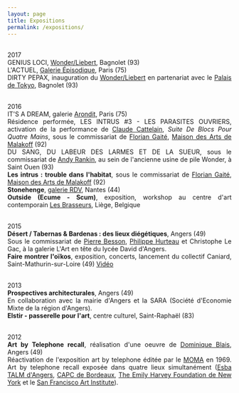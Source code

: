 ```yaml
---
layout: page
title: Expositions
permalink: /expositions/
---
```


<p style="text-align:justify">
<br />
2017
<br>
GENIUS LOCI, <a href="#" onclick='window.open("https://www.facebook.com/WONDER.LIEBERT/");return false;'>Wonder/Liebert</a>, Bagnolet (93)
<br> L'ACTUEL, <a href="#" onclick='window.open("https://www.facebook.com/lagalerie.episodique");return false;'>Galerie &Eacute;pisodique</a>, Paris (75)   
<br> DIRTY PEPAX,  inauguration du <a href="#" onclick='window.open("https://www.facebook.com/WONDER.LIEBERT/");return false;'>Wonder/Liebert</a> en partenariat avec le <a href="#" onclick='window.open("http://www.palaisdetokyo.com/");return false;'>Palais de Tokyo</a>, Bagnolet (93)
</p>

<p style="text-align:justify">
<br />
2016
<br> IT'S A DREAM, galerie <a href="#" onclick='window.open("http://arondit.com/");return false;'>Arondit</a>, Paris (75)
<br> R&eacute;sidence perform&eacute;e, LES INTRUS #3 - LES PARASITES OUVRIERS, activation de la performance de <a href="#" onclick='window.open("http://www.claudecattelain.com/");return false;'>Claude Cattelain</a>, <span style="font-style: italic;">Suite
De Blocs Pour Quatre Mains</span>, sous le commissariat de <a href="#" onclick='window.open("http://floriangaite.fr/accueil/");return false;'>Florian Gait&eacute;</a>, <a href="#" onclick='window.open("http://maisondesarts.malakoff.fr/");return false;'>Maison des Arts de Malakoff</a> (92)
<br> DU SANG, DU LABEUR DES LARMES ET DE LA SUEUR</span></span>, sous le commissariat de <a href="#" onclick='window.open("http://andy-rankin.com/");return false;'>Andy Rankin</a>, au sein de l'ancienne usine de pile Wonder, &agrave; Saint Ouen (93)
<br> <span style="font-weight: bold;">Les intrus : trouble dans l'habitat</span>, sous le commissariat de <a href="#" onclick='window.open("http://floriangaite.fr/accueil/");return false;'>Florian Gait&eacute;</a>, <a href="#" onclick='window.open("http://maisondesarts.malakoff.fr/");return false;'>Maison des Arts de Malakoff</a> (92)
<br> <span style="font-weight: bold;">Stonehenge</span>, <a href="#" onclick='window.open("http://galerierdv.com/");return false;'>galerie RDV</a>, Nantes (44)
<br> <span style="font-weight: bold;">Outside (Ecume - Scum)</span>, exposition, workshop au centre d'art contemporain <a href="#" onclick='window.open("http://www.lesbrasseurs.org/");return false;'>Les Brasseurs</a>, Li&egrave;ge, Belgique
</p>

<p style="text-align:justify">
<br />
2015
<br> <span style="font-weight: bold;"> D&eacute;sert / Tabernas & Bardenas : des lieux di&eacute;g&eacute;tiques</span>, Angers (49)
<br> Sous le commissariat de <a href="#" onclick='window.open("http://www.reseaux-artistes.fr/dossiers/pierre-besson?lng=fr");return false;'>Pierre Besson</a>, <a href="#" onclick='window.open("http://www.hurteau.org/");return false;'>Philippe Hurteau</a> et Christophe Le Gac, &agrave;  la galerie L'Art en t&ecirc;te du lyc&eacute;e David d'Angers.
<br> <span style="font-weight: bold;">Faire montrer l'o&iuml;kos</span>, exposition, concerts, lancement du collectif Caniard, Saint-Mathurin-sur-Loire (49) <a href="#" onclick='window.open("https://www.youtube.com/watch?v=8jVoWUsMYk8");return false;'>Vid&eacute;o</a> 
</p>

<p style="text-align:justify">
<br />
2013
<br> <span style="font-weight: bold;">Prospectives architecturales</span>, Angers (49)
<br> En collaboration avec la mairie d'Angers et la SARA (Soci&eacute;t&eacute; d'Economie Mixte de la r&eacute;gion d'Angers).
<br> <span style="font-weight: bold;">Elstir - passerelle pour l'art</span>, centre culturel, Saint-Rapha&euml;l (83)
</p>

<p style="text-align:justify">
<br />
2012
<br> <span style="font-weight: bold;">Art by Telephone recall</span>, r&eacute;alisation d'une oeuvre de <a href="#" onclick='window.open("https://fr.wikipedia.org/wiki/Dominique_Blais");return false;'>Dominique Blais</a>, Angers (49)
<br> R&eacute;activation de l'exposition art by telephone &eacute;dit&eacute;e par le <a href="#" onclick='window.open("https://www.moma.org/");return false;'>MOMA</a> en 1969. Art by telephone recall expos&eacute;e dans quatre lieux simultan&eacute;ment (<a href="#" onclick='window.open("http://angers.esba-talm.fr/");return false;'>Esba TALM d'Angers</a>, <a href="#" onclick='window.open("http://www.capc-bordeaux.fr/");return false;'>CAPC de Bordeaux</a>, <a href="#" onclick='window.open("http://emilyharveyfoundation.org/");return false;'>The Emily Harvey Foundation de New York</a> et le <a href="#" onclick='window.open("http://www.sfai.edu/");return false;'>San Francisco Art Institute</a>).
</p>

